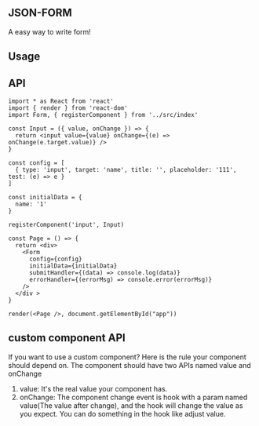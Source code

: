 ## JSON-FORM
A easy way to write form!

## Usage




## API

```
import * as React from 'react'
import { render } from 'react-dom'
import Form, { registerComponent } from '../src/index'

const Input = ({ value, onChange }) => {
  return <input value={value} onChange={(e) => onChange(e.target.value)} />
}

const config = [
  { type: 'input', target: 'name', title: '', placeholder: '111', test: (e) => e }
]

const initialData = {
  name: '1'
}

registerComponent('input', Input)

const Page = () => {
  return <div>
    <Form
      config={config}
      initialData={initialData}
      submitHandler={(data) => console.log(data)}
      errorHandler={(errorMsg) => console.error(errorMsg)}
    />
  </div >
}

render(<Page />, document.getElementById("app"))

```

## custom component API

If you want to use a custom component? Here is the rule your component should depend on. The component should have two APIs named value and onChange
1. value: It's the real value your component has.
2. onChange: The component change event is hook with a param named value(The value after change), and the hook will change the value as you expect. You can do something in the hook like adjust value.